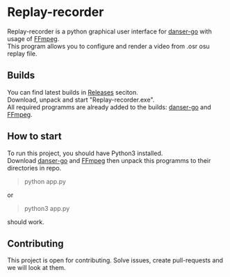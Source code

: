 # Replay-recorder

Replay-recorder is a python graphical user interface for [danser-go](https://github.com/Wieku/danser-go) with usage of [FFmpeg](https://github.com/FFmpeg/FFmpeg).  
This program allows you to configure and render a video from .osr osu replay file.

## Builds

You can find latest builds in [Releases](https://github.com/SquonSerq/replay-recorder/releases) seciton.  
Download, unpack and start "Replay-recorder.exe".  
All required programms are already added to the builds: [danser-go](https://github.com/Wieku/danser-go) and [FFmpeg](https://github.com/FFmpeg/FFmpeg).

## How to start 

To run this project, you should have Python3 installed.  
Download [danser-go](https://github.com/Wieku/danser-go/releases) and [FFmpeg](https://www.ffmpeg.org/download.html#build-windows) then unpack this programms to their directories in repo.
>python app.py

or

> python3 app.py

should work.

## Contributing  

This project is open for contributing. Solve issues, create pull-requests and we will look at them.